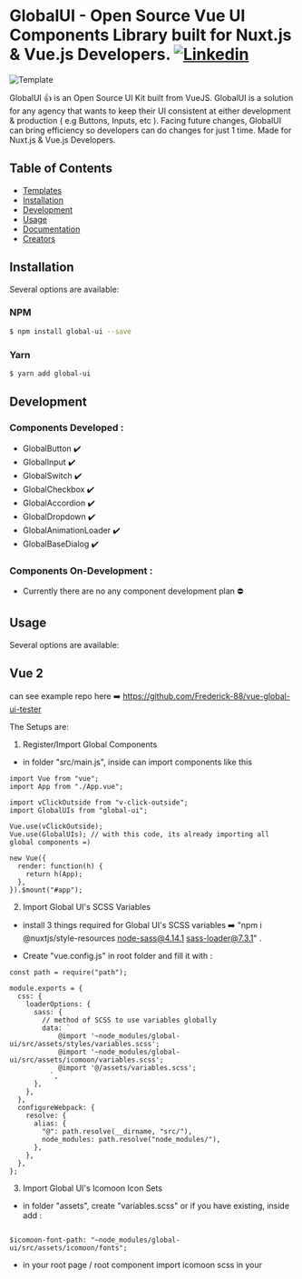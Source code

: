 # GlobalUI - Open Source Vue UI Components Library built for Nuxt.js & Vue.js Developers. [![Linkedin](https://i.postimg.cc/50Y5y78B/linkedin-1.png)](https://www.linkedin.com/in/chen-frederick-1324301a8/)

![Template](https://image.freepik.com/free-vector/people-drawing-web-page-elements-smartphone-lcd-screen-front-end-development-it-concept-software-development-process-pinkish-coral-blue-palette-vector-illustration_335657-1640.jpg)

GlobalUI :+1: is an Open Source UI Kit built from VueJS. GlobalUI is a solution for any agency that wants to keep their UI consistent at either development & production ( e.g Buttons, Inputs, etc ). Facing future changes, GlobalUI can bring efficiency so developers can do changes for just 1 time. Made for Nuxt.js & Vue.js Developers.

## Table of Contents

- [Templates](#templates)
- [Installation](#installation)
- [Development](#development)
- [Usage](#usage)
- [Documentation](#documentation)
- [Creators](#creators)

## Installation

Several options are available:

### NPM

```bash
$ npm install global-ui --save
```

### Yarn

```bash
$ yarn add global-ui
```

## Development

### Components Developed :

- GlobalButton :heavy_check_mark:
- GlobalInput :heavy_check_mark:
- GlobalSwitch :heavy_check_mark:
- GlobalCheckbox :heavy_check_mark:
- GlobalAccordion :heavy_check_mark:
- GlobalDropdown :heavy_check_mark:
- GlobalAnimationLoader :heavy_check_mark:
- GlobalBaseDialog :heavy_check_mark:

### Components On-Development :

- Currently there are no any component development plan :no_entry:

## Usage

Several options are available:

## Vue 2

can see example repo here :arrow_right: https://github.com/Frederick-88/vue-global-ui-tester

The Setups are:

1. Register/Import Global Components

- in folder "src/main.js", inside can import components like this

```
import Vue from "vue";
import App from "./App.vue";

import vClickOutside from "v-click-outside";
import GlobalUIs from "global-ui";

Vue.use(vClickOutside);
Vue.use(GlobalUIs); // with this code, its already importing all global components =)

new Vue({
  render: function(h) {
    return h(App);
  },
}).$mount("#app");

```

2. Import Global UI's SCSS Variables

- install 3 things required for Global UI's SCSS variables :arrow_right: "npm i @nuxtjs/style-resources node-sass@4.14.1 sass-loader@7.3.1" .

- Create "vue.config.js" in root folder and fill it with :

```
const path = require("path");

module.exports = {
  css: {
    loaderOptions: {
      sass: {
        // method of SCSS to use variables globally
        data: `
            @import '~node_modules/global-ui/src/assets/styles/variables.scss';
            @import '~node_modules/global-ui/src/assets/icomoon/variables.scss';
            @import '@/assets/variables.scss';
          `,
      },
    },
  },
  configureWebpack: {
    resolve: {
      alias: {
        "@": path.resolve(__dirname, "src/"),
        node_modules: path.resolve("node_modules/"),
      },
    },
  },
};
```

3. Import Global UI's Icomoon Icon Sets

- in folder "assets", create "variables.scss" or if you have existing, inside add :

```

$icomoon-font-path: "~node_modules/global-ui/src/assets/icomoon/fonts";

```

- in your root page / root component import icomoon scss in your <style> section

```

<style lang="scss">
@import "~node_modules/global-ui/src/assets/icomoon/style.scss";
</style>

```

4.  And you're all set ! read how to use global ui components with the docs here https://global-ui-docs.netlify.app

## Nuxt

can see example repo here :arrow_right: https://github.com/Frederick-88/nuxt-global-ui-tester

The Setups are:

1. Register Global Components

- in folder "plugins" create "globalui.js", inside can import components like this

```

import Vue from "vue";

import vClickOutside from "v-click-outside";
Vue.use(vClickOutside);

import GlobalButton from "global-ui/src/components/GlobalButton/GlobalButton.vue";
Vue.component("GlobalButton", GlobalButton);
import GlobalInput from "global-ui/src/components/GlobalInput/GlobalInput.vue";
Vue.component("GlobalInput", GlobalInput);
... ( and all the components you need )

```

- then in "nuxt.config.js" register the "globalui.js" where you import the components, so you can globally use the components without need to import the global component in your pages again.

```

plugins: [{ src: "~/plugins/globalui.js" }],

```

2. Import Global UI's SCSS Variables

- install 3 things required for Global UI's SCSS variables :arrow_right: "npm i @nuxtjs/style-resources node-sass@4.14.1 sass-loader@7.3.1" .
- add this in your "nuxt.config.js"

```

buildModules: ["@nuxtjs/style-resources"],

styleResources: {
scss: [
"~/node_modules/global-ui/src/assets/styles/variables.scss",
]
},

```

3. Import Global UI's Icomoon Icon Sets

- in folder "assets", create "variables.scss" or if you have existing, inside add :

```
$icomoon-font-path: "~@/node_modules/global-ui/src/assets/icomoon/fonts"; // to resolve the icomoon path following your environment directory

```

- in "nuxt.config.js", add :

```

    css: ["~/node_modules/global-ui/src/assets/icomoon/style.scss"],
      styleResources: {

scss: [
"./assets/variables.scss"
]
},

```

4.  And you're all set ! read how to use global ui components with the docs here https://global-ui-docs.netlify.app

## Documentation

https://global-ui-docs.netlify.app/ :bulb:

## Creators

**Chen Frederick :man:**

- https://www.linkedin.com/in/chen-frederick-1324301a8/
- https://github.com/Frederick-88

## Reference

- https://offeo.com/
- https://gradientbuttons.colorion.co/
- https://storybook.js.org/

### ----------------------------------

### © Chen Frederick - 2021

```

```
